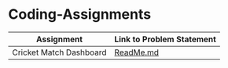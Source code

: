 # Coding-Assignments

| Assignment | Link to Problem Statement |
|------------|---------------------------|
| Cricket Match Dashboard | [ReadMe.md](Cricket-Match-Dashboard/ReadMe.md)

